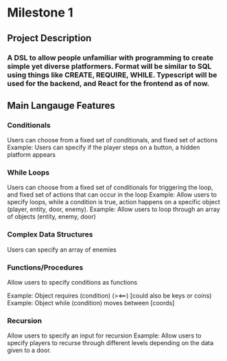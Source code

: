 # Milestone 1

## Project Description

### A DSL to allow people unfamiliar with programming to create simple yet diverse platformers. Format will be similar to SQL using things like CREATE, REQUIRE, WHILE. Typescript will be used for the backend, and React for the frontend as of now.


## Main Langauge Features

### Conditionals

Users can choose from a fixed set of conditionals, and fixed set of actions
Example: Users can specify if the player steps on a button, a hidden platform appears


### While Loops
Users can choose from a fixed set of conditionals for triggering the loop, and fixed set of actions that can occur in the loop
Example: Allow users to specify loops, while a condition is true, action happens on a specific object (player, entity, door, enemy).
Example: Allow users to loop through an array of objects (entity, enemy, door)

### Complex Data Structures
Users can specify an array of enemies


### Functions/Procedures
Allow users to specify conditions as functions

Example: Object requires (condition) (><==) [could also be keys or coins)
Example: Object while (condition) moves between [coords]

### Recursion
Allow users to specify an input for recursion
Example: Allow users to specify players to recurse through different levels depending on the data given to a door.
